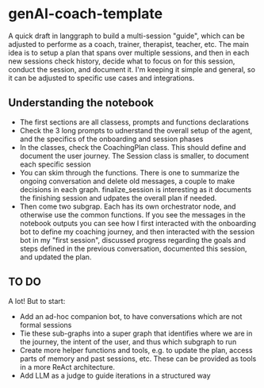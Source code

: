 # genAI-coach-template
A quick draft in langgraph to build a multi-session "guide", which can be adjusted to performe as a coach, trainer, therapist, teacher, etc.
The main idea is to setup a plan that spans over multiple sessions, and then in each new sessions check history, decide what to focus on for this session, conduct the session, and document it. 
I'm keeping it simple and general, so it can be adjusted to specific use cases and integrations.

## Understanding the notebook
* The first sections are all classess, prompts and functions declarations
* Check the 3 long prompts to udnerstand the overall setup of the agent, and the specifics of the onboarding and session phases
* In the classes, check the CoachingPlan class. This should define and document the user journey. The Session class is smaller, to document each specific session
* You can skim through the functions. There is one to summarize the ongoing conversation and delete old messages, a couple to make decisions in each graph. finalize_session is interesting as it documents the finishing session and udpates the overall plan if needed.
* Then come two subgrap. Each has its own orchestrator node, and otherwise use the common functions. If you see the messages in the notebook outputs you can see how I first interacted with the onboarding bot to define my coaching journey, and then interacted with the session bot in my "first session", discussed progress regarding the goals and steps defined in the previous conversation, documented this session, and updated the plan.

## TO DO
 A lot! But to start:
 * Add an ad-hoc companion bot, to have conversations which are not formal sessions
 * Tie these sub-graphs into a super graph that identifies where we are in the journey, the intent of the user, and thus which subgraph to run
 * Create more helper functions and tools, e.g. to update the plan, access parts of memory and past sessions, etc. These can be provided as tools in a more ReAct architecture.
 * Add LLM as a judge to guide iterations in a structured way